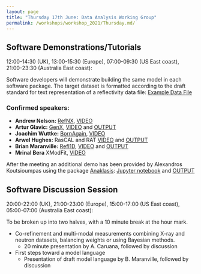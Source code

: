 ```yaml
---
layout: page
title: "Thursday 17th June: Data Analysis Working Group"
permalink: /workshops/workshop_2021/Thursday.md/
---
```


## Software Demonstrations/Tutorials
12:00-14:30 (UK), 13:00-15:30 (Europe), 07:00-09:30 (US East coast), 21:00-23:30 (Australia East coast): 

Software developers will demonstrate building the same model in each software package.
The target dataset is formatted according to the draft standard for text representation of a reflectivity data file: 
[Example Data File](https://github.com/reflectivity/reflectivity.github.io/blob/master/workshops/workshop_2021/ORSO_example.ort)


### Confirmed speakers:
- **Andrew Nelson:** [RefNX](https://www.github.com/refnx/refnx), [VIDEO](https://youtu.be/z1rbNRacXgI)
- **Artur Glavic:** [GenX](https://aglavic.github.io/genx/index.html), [VIDEO](https://youtu.be/lNpGE7aYut0) and [OUTPUT](https://github.com/reflectivity/reflectivity.github.io/blob/master/workshops/workshop_2021/ORSO_analysis_results_genx.pdf)
- **Joachim Wuttke:** [BornAgain](http://bornagainproject.org), [VIDEO](https://youtu.be/mcnrt-9NLD4)
- **Arwel Hughes:** RasCAL and RAT [VIDEO](https://youtu.be/XOO3qTv4nCU) and [OUTPUT](https://github.com/reflectivity/reflectivity.github.io/blob/master/workshops/workshop_2021/orsoPolymerResults_RasCAL.pdf)
- **Brian Maranville:** [Refl1D](https://github.com/reflectometry/refl1d), [VIDEO](https://youtu.be/ksqqiNGzhMA) and [OUTPUT](https://github.com/reflectivity/reflectivity.github.io/blob/master/workshops/workshop_2021/refl1d_outputs.pdf)
- **Mrinal Bera** XModFit, [VIDEO](https://youtu.be/3fPRXJQ2e3M)

After the meeting an additional demo has been provided by Alexandros Koutsioumpas using the package [Anaklasis](https://github.com/alexandros-koutsioumpas/anaklasis): [Jupyter notebook](https://github.com/alexandros-koutsioumpas/anaklasis/blob/main/examples-Jupyter/ORSO_example.ipynb) and [OUTPUT](https://github.com/reflectivity/reflectivity.github.io/blob/master/workshops/workshop_2021/ORSO_example_with_anaklasis.pdf)

## Software Discussion Session 
20:00-22:00 (UK), 21:00-23:00 (Europe), 15:00-17:00 (US East coast), 05:00-07:00 (Australia East coast): 

To be broken up into two halves, with a 10 minute break at the hour mark.
- Co-refinement and multi-modal measurements combining X-ray and neutron datasets, balancing weights or using Bayesian methods.
  - 20 minute presentation by A. Caruana, followed by discussion
- First steps toward a model language
  - Presentation of draft model language by B. Maranville, followed by discussion

